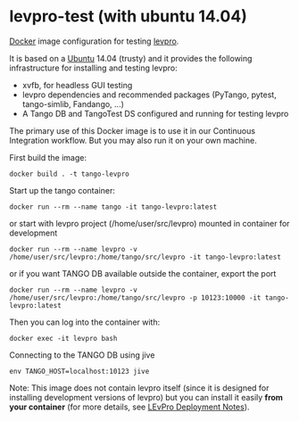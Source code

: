 # levpro-test (with ubuntu 14.04)

[Docker](http://www.docker.com) image configuration for testing [levpro](https://github.com/ska-sa/levpro).

It is based on a [Ubuntu](https://www.ubuntu.com/) 14.04 (trusty) and it provides the following infrastructure for installing and testing levpro:

- xvfb, for headless GUI testing
- levpro dependencies and recommended packages (PyTango, pytest, tango-simlib, Fandango, ...)
- A Tango DB and TangoTest DS configured and running for testing levpro
 
The primary use of this Docker image is to use it in our Continuous Integration workflow.
But you may also run it on your own machine.

First build the image:

~~~~
docker build . -t tango-levpro
~~~~

Start up the tango container:

~~~~
docker run --rm --name tango -it tango-levpro:latest
~~~~

or start with levpro project (/home/user/src/levpro) mounted in container for development

~~~~
docker run --rm --name levpro -v /home/user/src/levpro:/home/tango/src/levpro -it tango-levpro:latest
~~~~

or if you want TANGO DB available outside the container, export the port

~~~~
docker run --rm --name levpro -v /home/user/src/levpro:/home/tango/src/levpro -p 10123:10000 -it tango-levpro:latest
~~~~

Then you can log into the container with:

~~~~
docker exec -it levpro bash
~~~~

Connecting to the TANGO DB using jive

~~~~
env TANGO_HOST=localhost:10123 jive
~~~~

Note: This image does not contain levpro itself (since it is designed for installing development versions of levpro) but you can
install it easily **from your container** (for more details, see [LEvPro Deployment Notes](
https://docs.google.com/document/d/12f495FEMOi0g3bJjoZL3icZaCCr7iSjTY3jToFqA2Ns/edit#heading=h.tzfrhvg9rcoo)).
